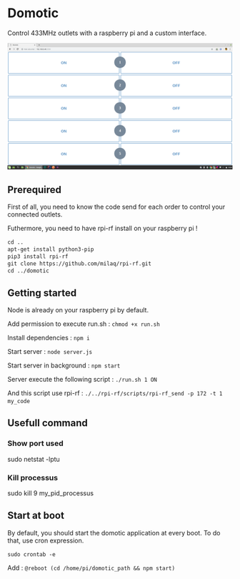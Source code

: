 # Domotic

Control 433MHz outlets with a raspberry pi and a custom interface.

![View of interface](view.png)

## Prerequired

First of all, you need to know the code send for each order to control your connected outlets.

Futhermore, you need to have rpi-rf install on your raspberry pi !

```shell
cd ..
apt-get install python3-pip
pip3 install rpi-rf
git clone https://github.com/milaq/rpi-rf.git
cd ../domotic
```

## Getting started

Node is already on your raspberry pi by default.

Add permission to execute run.sh : `chmod +x run.sh`

Install dependencies : `npm i`

Start server : `node server.js`

Start server in background : `npm start`

Server execute the following script : `./run.sh 1 ON`

And this script use rpi-rf : `./../rpi-rf/scripts/rpi-rf_send -p 172 -t 1 my_code`

## Usefull command

### Show port used

sudo netstat -lptu

### Kill processus

sudo kill 9 my_pid_processus

## Start at boot

By default, you should start the domotic application at every boot.
To do that, use cron expression.

```shell
sudo crontab -e
```

Add : `@reboot (cd /home/pi/domotic_path && npm start)`
